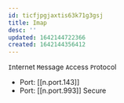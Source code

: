 ```yaml
---
id: ticfjpgjaxtis63k71g3gsj
title: Imap
desc: ''
updated: 1642144722366
created: 1642144356412
---
```



`I`nternet `M`essage `A`ccess `P`rotocol

- Port: [[n.port.143]]
- Port: [[n.port.993]] Secure
